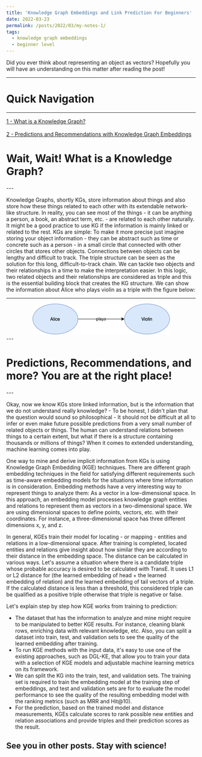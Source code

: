 ```yaml
---
title: 'Knowledge Graph Embeddings and Link Prediction For Beginners'
date: 2022-03-23
permalink: /posts/2022/03/my-notes-1/
tags:
  - knowledge graph embeddings
  - beginner level
---
```


 Did you ever think about representing an object as vectors? Hopefully you will have an understanding on this matter after reading the post!

---
<h1>Quick Navigation</h1>
<hr>
<a href="#kg">1 - What is a Knowledge Graph?</a>
<br/>
<br/>
<a href="#kge">2 - Predictions and Recommendations with Knowledge Graph Embeddings</a>
<div id = "kg">
        <h1>Wait, Wait! What is a Knowledge Graph?</h1>
</div>
---

Knowledge Graphs, shortly KGs, store information about things and also store how these things related to each other with its extendable network-like structure. In reality, you can see most of the things - it can be anything a person, a book, an abstract term, etc. - are related to each other naturally. It might be a good practice to use KG if the information is mainly linked or related to the rest. 
KGs are simple: To make it more precise just imagine storing your object information - they can be abstract such as time or concrete such as a person - in a small circle that connected with other circles that stores other objects. Connections between objects can be lengthy and difficult to track. The triple structure can be seen as the solution for this long, difficult-to-track chain. We can tackle two objects and their relationships in a time to make the interpretation easier. In this logic, two related objects and their relationships are considered as triple and this is the essential building block that creates the KG structure. We can show the information about Alice who plays violin as a triple with the figure below:

---
<div style="text-align: center;">
  <img src='/images/triple.png'>
</div>
---
<div id = "kge">
        <h1>Predictions, Recommendations, and more? You are at the right place!</h1>
</div>
---

Okay, now we know KGs store linked information, but is the information that we do not understand really knowledge?  - To be honest, I didn't plan that the question would sound so philosophical - It should not be difficult at all to infer or even make future possible predictions from a very small number of related objects or things. The human can understand relations between things to a certain extent, but what if there is a structure containing thousands or millions of things? When it comes to extended understanding, machine learning comes into play. 

One way to mine and derive implicit information from KGs is using Knowledge Graph Embedding (KGE) techniques. There are different graph embedding techniques in the field for satisfying different requirements such as time-aware embedding models for the situations where time information is in consideration. Embedding methods have a very interesting way to represent things to analyze them: As a vector in a low-dimensional space. In this approach, an embedding model processes knowledge graph entities and relations to represent them as vectors in a two-dimensional space. We are using dimensional spaces to define points, vectors, etc. with their coordinates. For instance, a three-dimensional space has three different dimensions x, y, and z. 

In general, KGEs train their model for locating - or mapping - entities and relations in a low-dimensional space. After training is completed, located entities and relations give insight about how similar they are according to their distance in the embedding space. The distance can be calculated in various ways. Let's assume a situation where there is a candidate triple whose probable accuracy is desired to be calculated with TransE. It uses L1 or L2 distance for (the learned embedding of head + the learned embedding of relation) and the learned embedding of tail vectors of a triple. If the calculated distance is less than a threshold, this considered triple can be qualified as a positive triple otherwise that triple is negative or false.

Let's explain step by step how KGE works from training to prediction:
- The dataset that has the information to analyze and mine might require to be manipulated to better KGE results. For instance, cleaning blank rows, enriching data with relevant knowledge, etc. Also, you can split a dataset into train, test, and validation sets to see the quality of the learned embedding after training. 
- To run KGE methods with the input data, it's easy to use one of the existing approaches, such as DGL-KE, that allow you to train your data with a selection of KGE models and adjustable machine learning metrics on its framework.
- We can split the KG into the train, test, and validation sets. The training set is required to train the embedding model at the training step of embeddings, and test and validation sets are for to evaluate the model performance to see the quality of the resulting embedding model with the ranking metrics (such as MRR and Hit@10).
- For the prediction, based on the trained model and distance measurements, KGEs calculate scores to rank possible new entities and relation associations and provide triples and their prediction scores as the result.



See you in other posts. Stay with science!
------